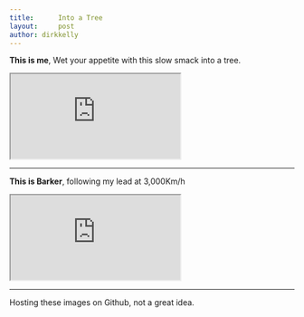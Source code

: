 ```yaml
---
title:      Into a Tree
layout:     post
author: dirkkelly
---
```


**This is me**, Wet your appetite with this slow smack into a tree.

<iframe src="https://docs.google.com/a/dirkkelly.com/file/d/0BzjlnBuyejwpZDU1MFNpZUdPTkk/preview">
</iframe>

<hr/>

**This is Barker**, following my lead at 3,000Km/h

<iframe src="https://docs.google.com/a/dirkkelly.com/file/d/0BzjlnBuyejwpbDdCckxWZ0I3RWc/preview">
</iframe>

<hr/>

<p class="alert alert-danger">
Hosting these images on Github, not a great idea.
</p>
